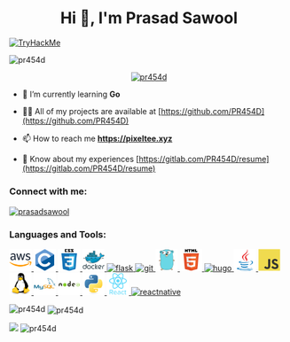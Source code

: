 <h1 align="center">Hi 👋, I'm Prasad Sawool</h1>

<a href="https://tryhackme.com/p/Shiva"><img src="https://tryhackme-badges.s3.amazonaws.com/Shiva.png" alt="TryHackMe"></a>

<p align="left"> <img src="https://komarev.com/ghpvc/?username=pr454d&label=Profile%20views&color=0e75b6&style=flat" alt="pr454d" /> </p>

<p align="center"> <a href="https://github.com/ryo-ma/github-profile-trophy"><img src="https://github-profile-trophy.vercel.app/?username=pr454d&theme=tokyonight&rank=-B&row=2&column=3&no-bg=false&no-frame=true" alt="pr454d" /></a> </p>





<!-- - 🔭 I’m currently working on ****-->

- 🌱 I’m currently learning **Go**

- 👨‍💻 All of my projects are available at [https://github.com/PR454D](https://github.com/PR454D)

- 📫 How to reach me **https://pixeltee.xyz**

- 📄 Know about my experiences [https://gitlab.com/PR454D/resume](https://gitlab.com/PR454D/resume)

<h3 align="left">Connect with me:</h3>
<p align="left">
<a href="https://linkedin.com/in/prasadsawool" target="blank"><img align="center" src="https://raw.githubusercontent.com/rahuldkjain/github-profile-readme-generator/master/src/images/icons/Social/linked-in-alt.svg" alt="prasadsawool" height="30" width="40" /></a>
</p>

<h3 align="left">Languages and Tools:</h3>
<p align="left"> <a href="https://aws.amazon.com" target="_blank" rel="noreferrer"> <img src="https://raw.githubusercontent.com/devicons/devicon/master/icons/amazonwebservices/amazonwebservices-original-wordmark.svg" alt="aws" width="40" height="40"/> </a> <a href="https://www.cprogramming.com/" target="_blank" rel="noreferrer"> <img src="https://raw.githubusercontent.com/devicons/devicon/master/icons/c/c-original.svg" alt="c" width="40" height="40"/> </a> <a href="https://www.w3schools.com/css/" target="_blank" rel="noreferrer"> <img src="https://raw.githubusercontent.com/devicons/devicon/master/icons/css3/css3-original-wordmark.svg" alt="css3" width="40" height="40"/> </a> <a href="https://www.docker.com/" target="_blank" rel="noreferrer"> <img src="https://raw.githubusercontent.com/devicons/devicon/master/icons/docker/docker-original-wordmark.svg" alt="docker" width="40" height="40"/> </a> <a href="https://flask.palletsprojects.com/" target="_blank" rel="noreferrer"> <img src="https://www.vectorlogo.zone/logos/pocoo_flask/pocoo_flask-icon.svg" alt="flask" width="40" height="40"/> </a> <a href="https://git-scm.com/" target="_blank" rel="noreferrer"> <img src="https://www.vectorlogo.zone/logos/git-scm/git-scm-icon.svg" alt="git" width="40" height="40"/> </a> <a href="https://golang.org" target="_blank" rel="noreferrer"> <img src="https://raw.githubusercontent.com/devicons/devicon/master/icons/go/go-original.svg" alt="go" width="40" height="40"/> </a> <a href="https://www.w3.org/html/" target="_blank" rel="noreferrer"> <img src="https://raw.githubusercontent.com/devicons/devicon/master/icons/html5/html5-original-wordmark.svg" alt="html5" width="40" height="40"/> </a> <a href="https://gohugo.io/" target="_blank" rel="noreferrer"> <img src="https://api.iconify.design/logos-hugo.svg" alt="hugo" width="40" height="40"/> </a> <a href="https://www.java.com" target="_blank" rel="noreferrer"> <img src="https://raw.githubusercontent.com/devicons/devicon/master/icons/java/java-original.svg" alt="java" width="40" height="40"/> </a> <a href="https://developer.mozilla.org/en-US/docs/Web/JavaScript" target="_blank" rel="noreferrer"> <img src="https://raw.githubusercontent.com/devicons/devicon/master/icons/javascript/javascript-original.svg" alt="javascript" width="40" height="40"/> </a> <a href="https://www.linux.org/" target="_blank" rel="noreferrer"> <img src="https://raw.githubusercontent.com/devicons/devicon/master/icons/linux/linux-original.svg" alt="linux" width="40" height="40"/> </a> <a href="https://www.mysql.com/" target="_blank" rel="noreferrer"> <img src="https://raw.githubusercontent.com/devicons/devicon/master/icons/mysql/mysql-original-wordmark.svg" alt="mysql" width="40" height="40"/> </a> <a href="https://nodejs.org" target="_blank" rel="noreferrer"> <img src="https://raw.githubusercontent.com/devicons/devicon/master/icons/nodejs/nodejs-original-wordmark.svg" alt="nodejs" width="40" height="40"/> </a> <a href="https://www.python.org" target="_blank" rel="noreferrer"> <img src="https://raw.githubusercontent.com/devicons/devicon/master/icons/python/python-original.svg" alt="python" width="40" height="40"/> </a> <a href="https://reactjs.org/" target="_blank" rel="noreferrer"> <img src="https://raw.githubusercontent.com/devicons/devicon/master/icons/react/react-original-wordmark.svg" alt="react" width="40" height="40"/> </a> <a href="https://reactnative.dev/" target="_blank" rel="noreferrer"> <img src="https://reactnative.dev/img/header_logo.svg" alt="reactnative" width="40" height="40"/> </a> </p>

<p><img align="left" src="https://github-readme-stats.vercel.app/api/top-langs?username=pr454d&show_icons=true&locale=en&layout=compact&theme=tokyonight&hide=Makefile,CSS,LLVM,HTML&langs_count=6" alt="pr454d" /></p>

<p>&nbsp;<img align="center" src="https://github-readme-stats.vercel.app/api?username=pr454d&theme=tokyonight&show_icons=true&locale=en&layout=compact" alt="pr454d" /></p>

<a href="https://github.com/PR454D/nerdygook" ><img align="left" src="https://github-readme-streak-stats.herokuapp.com/?user=pr454d&theme=tokyonight&fire=7AA2F7" /></a>

<p>&nbsp;<img align="center" src="https://github-readme-stats.vercel.app/api/pin/?username=pr454d&theme=tokyonight&repo=nerdygook" alt="pr454d" /></p>
